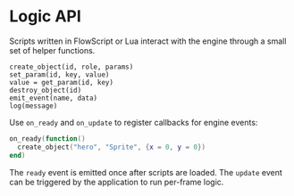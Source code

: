 # Logic API

Scripts written in FlowScript or Lua interact with the engine through a small set of helper functions.

```
create_object(id, role, params)
set_param(id, key, value)
value = get_param(id, key)
destroy_object(id)
emit_event(name, data)
log(message)
```

Use `on_ready` and `on_update` to register callbacks for engine events:

```lua
on_ready(function()
  create_object("hero", "Sprite", {x = 0, y = 0})
end)
```

The `ready` event is emitted once after scripts are loaded. The `update` event
can be triggered by the application to run per-frame logic.
